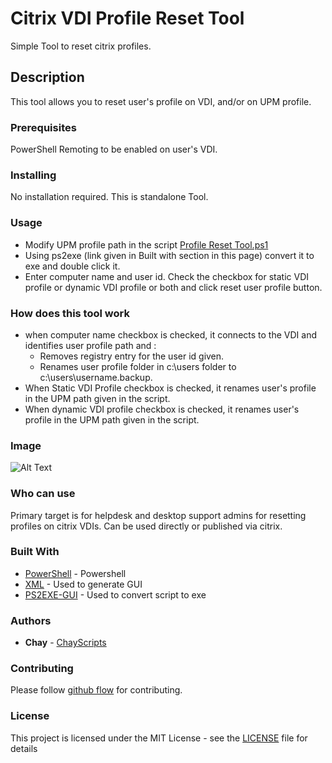 # Citrix VDI Profile Reset Tool

Simple Tool to reset citrix profiles.

## Description

This tool allows you to reset user's profile on VDI, and/or on UPM profile.

### Prerequisites

PowerShell Remoting to be enabled on user's VDI.

### Installing

No installation required. This is standalone Tool. 

### Usage

* Modify UPM profile path in the script [Profile Reset Tool.ps1](https://github.com/TechScripts/Citrix-VDI-Profile-Reset-Tool/blob/master/Profile%20Reset%20Tool.ps1)
* Using ps2exe (link given in Built with section in this page) convert it to exe and double click it.
* Enter computer name and user id. Check the checkbox for static VDI profile or dynamic VDI profile or both and click reset user profile button.

### How does this tool work

* when computer name checkbox is checked, it connects to the VDI and identifies user profile path and :
    * Removes registry entry for the user id given.
    * Renames user profile folder in c:\users folder to c:\users\username.backup.
* When Static VDI Profile checkbox is checked, it renames user's profile in the UPM path given in the script.
* When dynamic VDI profile checkbox is checked, it renames user's profile in the UPM path given in the script.

### Image

![Alt Text](https://github.com/TechScripts/Citrix-VDI-Profile-Reset-Tool/blob/master/Profile-Reset-Tool-Image.png)

### Who can use

Primary target is for helpdesk and desktop support admins for resetting profiles on citrix VDIs. Can be used directly or published via citrix.

### Built With

* [PowerShell](https://en.wikipedia.org/wiki/PowerShell) - Powershell
* [XML](https://en.wikipedia.org/wiki/XML) - Used to generate GUI
* [PS2EXE-GUI](https://gallery.technet.microsoft.com/scriptcenter/PS2EXE-GUI-Convert-e7cb69d5) - Used to convert script to exe

### Authors

* **Chay** - [ChayScripts](https://github.com/ChayScripts)

### Contributing

Please follow [github flow](https://guides.github.com/introduction/flow/index.html) for contributing.

### License

This project is licensed under the MIT License - see the [LICENSE](LICENSE) file for details

